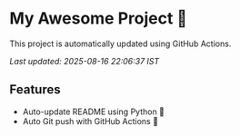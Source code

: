 # My Awesome Project 🚀

This project is automatically updated using GitHub Actions.

_Last updated: 2025-08-16 22:06:37 IST_

## Features
- Auto-update README using Python 🐍
- Auto Git push with GitHub Actions 🤖
